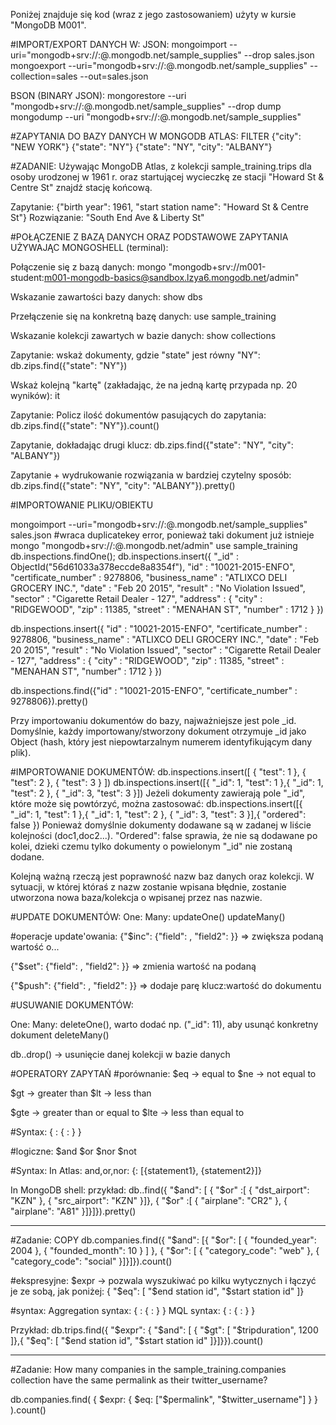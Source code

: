 Poniżej znajduje się kod (wraz z jego zastosowaniem) użyty w kursie "MongoDB M001".

#IMPORT/EXPORT DANYCH W:
JSON:
mongoimport --uri="mongodb+srv://<your username>:<your password>@<your cluster>.mongodb.net/sample_supplies" --drop sales.json
mongoexport --uri="mongodb+srv://<your username>:<your password>@<your cluster>.mongodb.net/sample_supplies" --collection=sales --out=sales.json

BSON (BINARY JSON):
mongorestore --uri "mongodb+srv://<your username>:<your password>@<your cluster>.mongodb.net/sample_supplies"  --drop dump
mongodump --uri "mongodb+srv://<your username>:<your password>@<your cluster>.mongodb.net/sample_supplies"

#ZAPYTANIA DO BAZY DANYCH W MONGODB ATLAS:
FILTER {"city": "NEW YORK"}
       {"state": "NY"}
       {"state": "NY", "city": "ALBANY"}

#ZADANIE:
Używając MongoDB Atlas, z kolekcji sample_training.trips dla osoby urodzonej w 1961 r. oraz startującej wycieczkę ze stacji "Howard St & Centre St" znajdź stację końcową.

Zapytanie: {"birth year": 1961, "start station name": "Howard St & Centre St"}
Rozwiązanie: "South End Ave & Liberty St"

#POŁĄCZENIE Z BAZĄ DANYCH ORAZ PODSTAWOWE ZAPYTANIA UŻYWAJĄC MONGOSHELL (terminal):

Połączenie się z bazą danych:                                mongo "mongodb+srv://m001-student:m001-mongodb-basics@sandbox.lzya6.mongodb.net/admin"

Wskazanie zawartości bazy danych:                            show dbs

Przełączenie się na konkretną bazę danych:                   use sample_training

Wskazanie kolekcji zawartych w bazie danych:                 show collections

Zapytanie: wskaż dokumenty, gdzie "state" jest równy "NY":   db.zips.find({"state": "NY"})

Wskaż kolejną "kartę" (zakładając, że na jedną kartę przypada np. 20 wyników):  it

Zapytanie: Policz ilość dokumentów pasujących do zapytania:  db.zips.find({"state": "NY"}).count()

Zapytanie, dokładając drugi klucz:                           db.zips.find({"state": "NY", "city": "ALBANY"})

Zapytanie + wydrukowanie rozwiązania w bardziej czytelny sposób: db.zips.find({"state": "NY", "city": "ALBANY"}).pretty()

#IMPORTOWANIE PLIKU/OBIEKTU

mongoimport --uri="mongodb+srv://<username>:<password>@<cluster>.mongodb.net/sample_supplies" sales.json    #wraca duplicatekey error, ponieważ taki dokument już istnieje
mongo "mongodb+srv://<username>:<password>@<cluster>.mongodb.net/admin"
use sample_training
db.inspections.findOne();
db.inspections.insert({
      "_id" : ObjectId("56d61033a378eccde8a8354f"),
      "id" : "10021-2015-ENFO",
      "certificate_number" : 9278806,
      "business_name" : "ATLIXCO DELI GROCERY INC.",
      "date" : "Feb 20 2015",
      "result" : "No Violation Issued",
      "sector" : "Cigarette Retail Dealer - 127",
      "address" : {
              "city" : "RIDGEWOOD",
              "zip" : 11385,
              "street" : "MENAHAN ST",
              "number" : 1712
         }
  })

db.inspections.insert({
      "id" : "10021-2015-ENFO",
      "certificate_number" : 9278806,
      "business_name" : "ATLIXCO DELI GROCERY INC.",
      "date" : "Feb 20 2015",
      "result" : "No Violation Issued",
      "sector" : "Cigarette Retail Dealer - 127",
      "address" : {
              "city" : "RIDGEWOOD",
              "zip" : 11385,
              "street" : "MENAHAN ST",
              "number" : 1712
         }
  })

db.inspections.find({"id" : "10021-2015-ENFO", "certificate_number" : 9278806}).pretty()

Przy importowaniu dokumentów do bazy, najważniejsze jest pole _id. Domyślnie, każdy importowany/stworzony dokument otrzymuje _id jako Object (hash, który jest niepowtarzalnym numerem identyfikującym dany plik).

#IMPORTOWANIE DOKUMENTÓW:
db.inspections.insert([ { "test": 1 }, { "test": 2 }, { "test": 3 } ])
db.inspections.insert([{ "_id": 1, "test": 1 },{ "_id": 1, "test": 2 },
                       { "_id": 3, "test": 3 }])
Jeżeli dokumenty zawierają pole "_id", które może się powtórzyć, można zastosować:
db.inspections.insert([{ "_id": 1, "test": 1 },{ "_id": 1, "test": 2 },
                       { "_id": 3, "test": 3 }],{ "ordered": false })
Ponieważ domyślnie dokumenty dodawane są w zadanej w liście kolejności (doc1,doc2...). "Ordered": false sprawia, że nie są dodawane po kolei, dzieki czemu tylko dokumenty o powielonym "_id" nie zostaną dodane.

Kolejną ważną rzeczą jest poprawność nazw baz danych oraz kolekcji. W sytuacji, w której któraś z nazw zostanie wpisana błędnie, zostanie utworzona nowa baza/kolekcja o wpisanej przez nas nazwie.

#UPDATE DOKUMENTÓW:
One:                                                                            Many:
updateOne()                                                                     updateMany()

#operacje update'owania:
{"$inc": {"field": <increment value>, "field2": <increment value>}} => zwiększa podaną wartość o...

{"$set": {"field": <new value>, "field2": <new value>}} => zmienia wartość na podaną

{"$push": {"field": <value>, "field2": <value>}} => dodaje parę klucz:wartość do dokumentu

#USUWANIE DOKUMENTÓW:

One:                                                                            Many:
deleteOne(), warto dodać np. ("_id": 11), aby usunąć konkretny dokument         deleteMany()

db.<collection>.drop() -> usunięcie danej kolekcji w bazie danych


#OPERATORY ZAPYTAŃ
#porównanie:
$eq -> equal to
$ne -> not equal to

$gt -> greater than
$lt -> less than

$gte -> greater than or equal to
$lte -> less than equal to

#Syntax:
{ <field>: { <operator>: <value> } }

#logiczne:
$and
$or
$nor
$not

#Syntax:
In Atlas:
    and,or,nor:
    {<operator>: [{statement1}, {statement2}]}

In MongoDB shell:
    przykład: db.<collection>.find({ "$and": [ { "$or" :[ { "dst_airport": "KZN" }, { "src_airport": "KZN" }]},
                                          { "$or" :[ { "airplane": "CR2" }, { "airplane": "A81" }]}]}).pretty()


------------------------------------------
#Zadanie:
COPY
db.companies.find({ "$and": [{ "$or": [ { "founded_year": 2004 }, { "founded_month": 10 } ] }, { "$or": [ { "category_code": "web" }, { "category_code": "social" }]}]}).count()

#ekspresyjne:
$expr -> pozwala wyszukiwać po kilku wytycznych i łączyć je ze sobą, jak poniżej: { "$eq": [ "$end station id", "$start station id" ]}

#syntax:
Aggregation syntax: { <operator>: { <field>: <value> } }
MQL syntax: { <field>: { <operator>: <value> } }

Przykład:
db.trips.find({ "$expr": { "$and": [ { "$gt": [ "$tripduration", 1200 ]},{ "$eq": [ "$end station id", "$start station id" ]}]}}).count()

-----------------------------------------
#Zadanie:
How many companies in the sample_training.companies collection have the same permalink as their twitter_username?

db.companies.find( { $expr:  { $eq: ["$permalink", "$twitter_username"] } } ).count()
